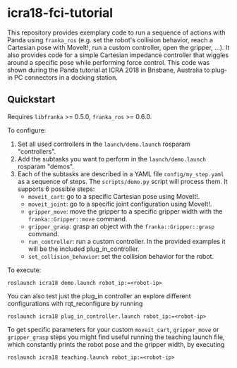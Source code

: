 # icra18-fci-tutorial
This repository provides exemplary code to run a sequence of actions with Panda using `franka_ros`
(e.g. set the robot's collision behavior, reach a Cartesian pose with MoveIt!, run a custom controller, open the gripper, ...).
It also provides code for a simple Cartesian impedance controller that wiggles around a specific pose while performing force control.
This code was shown during the Panda tutorial at ICRA 2018 in Brisbane, Australia to plug-in PC connectors in a docking station.

## Quickstart

Requires `libfranka` >= 0.5.0, `franka_ros` >= 0.6.0.

To configure:

 1. Set all used controllers in the `launch/demo.launch` rosparam "controllers".
 2. Add the subtasks you want to perform in the `launch/demo.launch` rosparam "demos".
 3. Each of the subtasks are described in a YAML file `config/my_step.yaml` as a sequence of steps.
 The `scripts/demo.py` script will process them. It supports 6 possible steps:
    * `moveit_cart`: go to a specific Cartesian pose using MoveIt!.
    * `moveit_joint`: go to a specific joint configuration using MoveIt!.
    * `gripper_move`: move the gripper to a specific gripper width with the `franka::Gripper::move` command.
    * `gripper_grasp`: grasp an object with the `franka::Gripper::grasp` command.
    * `run_controller`: run a custom controller. In the provided examples it will be the included plug_in_controller.
    * `set_collision_behavior`: set the collision behavior for the robot.

To execute:

```
roslaunch icra18 demo.launch robot_ip:=<robot-ip>
```

You can also test just the plug_in controller an explore different configurations with rqt_reconfigure by running

```
roslaunch icra18 plug_in_controller.launch robot_ip:=<robot-ip>
```

To get specific parameters for your custom `moveit_cart`, `gripper_move` or `gripper_grasp` steps you might find useful running the teaching launch file, which constantly prints the robot pose and the gripper width, by executing

```
roslaunch icra18 teaching.launch robot_ip:=<robot-ip>
```
